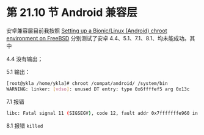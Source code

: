 # 第 21.10 节 Android 兼容层

安卓兼容层目前我按照 [Setting up a Bionic/Linux (Android) chroot environment on FreeBSD](https://forums.freebsd.org/threads/setting-up-a-bionic-linux-android-chroot-environment-on-freebsd.82768/) 分别测试了安卓 4.4、5.1、7.1、8.1、均未能成功。其中

4.4 没有输出；

5.1 输出：

```sh
[root@ykla /home/ykla]# chroot /compat/android/ /system/bin
WARNING: linker: [vdso]: unused DT entry: type 0x6ffffef5 arg 0x13c
```

7.1 报错
```sh
libc: Fatal signal 11 (SIGSEGV), code 12, fault addr 0x7fffffffe960 in tid 1880 (sh), pid 1880 (<unknown>)
```

8.1 报错 `killed`

